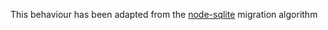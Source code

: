 This behaviour has been adapted from the [node-sqlite](https://github.com/kriasoft/node-sqlite/blob/6c0dc7f40f4342680df8cc381d4040bfd64410d4/src/utils/migrate.ts) migration algorithm